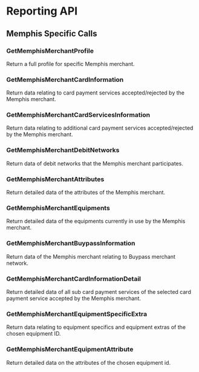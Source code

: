 # Reporting API

## Memphis Specific Calls

### GetMemphisMerchantProfile

Return a full profile for specific Memphis merchant.  

### GetMemphisMerchantCardInformation

Return data relating to card payment services accepted/rejected by the Memphis merchant.  

### GetMemphisMerchantCardServicesInformation

Return data relating to additional card payment services accepted/rejected by the Memphis merchant.  

### GetMemphisMerchantDebitNetworks

Return data of debit networks that the Memphis merchant participates.  

### GetMemphisMerchantAttributes

Return detailed data of the attributes of the Memphis merchant.  

### GetMemphisMerchantEquipments

Return detailed data of the equipments currently in use by the Memphis merchant.  

### GetMemphisMerchantBuypassInformation

Return data of the Memphis merchant relating to Buypass merchant network.  

### GetMemphisMerchantCardInformationDetail

Return detailed data of all sub card payment services of the selected card payment service accepted by the Memphis merchant.  

### GetMemphisMerchantEquipmentSpecificExtra

Return data relating to equipment specifics and equipment extras of the chosen equipment ID.  

### GetMemphisMerchantEquipmentAttribute

Return detailed data on the attributes of the chosen equipment id.  
